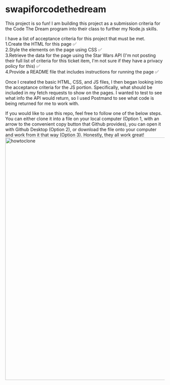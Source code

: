 # swapiforcodethedream
This project is so fun! I am building this project as a submission criteria for the Code The Dream program into their class to further my Node.js skills.

I have a list of acceptance criteria for this project that must be met.
<br/>
1.Create the HTML for this page ✅<br/>
2.Style the elements on the page using CSS ✅<br/>
3.Retrieve the data for the page using the Star Wars API (I'm not posting their full list of criteria for this ticket item, I'm not sure if they have a privacy policy for this) ✅<br/>
4.Provide a README file that includes instructions for running the page ✅<br/>

Once I created the basic HTML, CSS, and JS files, I then began looking into the acceptance criteria for the JS portion. Specifically, what should be included in my fetch requests to show on the pages. I wanted to test to see what info the API would return, so I used Postmand to see what code is being returned for me to work with. 

If you would like to use this repo, feel free to follow one of the below steps. You can either clone it into a file on your local computer (Option 1, with an arrow to the convenient copy button that Github provides), you can open it with Github Desktop (Option 2), or download the file onto your computer and work from it that way (Option 3). Honestly, they all work great! <img width="766" alt="howtoclone" src="https://user-images.githubusercontent.com/98853049/218218611-3f26cb52-5d90-4e88-adf6-12feef2e200f.png">

